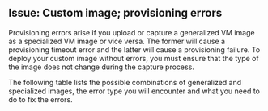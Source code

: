 ## <a name="issue:-custom-image;-provisioning-errors"></a>Issue: Custom image; provisioning errors

Provisioning errors arise if you upload or capture a generalized VM image as a specialized VM image or vice versa. The former will cause a provisioning timeout error and the latter will cause a provisioning failure. To deploy your custom image without errors, you must ensure that the type of the image does not change during the capture process.

The following table lists the possible combinations of generalized and specialized images, the error type you will encounter and what you need to do to fix the errors.


<!--HONumber=Oct16_HO2-->


